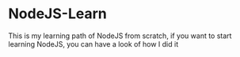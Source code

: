 # NodeJS-Learn
This is my learning path of NodeJS from scratch, if you want to start learning NodeJS, you can have a look of how I did it
